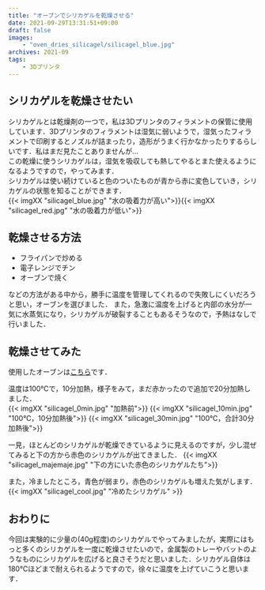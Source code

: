 ```yaml
---
title: "オーブンでシリカゲルを乾燥させる"
date: 2021-09-29T13:31:51+09:00
draft: false
images: 
    - "oven_dries_silicagel/silicagel_blue.jpg"
archives: 2021-09
tags: 
    - 3Dプリンタ
---
```


## シリカゲルを乾燥させたい
シリカゲルとは乾燥剤の一つで，私は3Dプリンタのフィラメントの保管に使用しています．3Dプリンタのフィラメントは湿気に弱いようで，湿気ったフィラメントで印刷するとノズルが詰まったり，造形がうまく行かなかったりするらしいです．私はまだ見たことありませんが...  
この乾燥に使うシリカゲルは，湿気を吸収しても熱してやるとまた使えるようになるようですので，やってみます．  
シリカゲルは使い続けていると色のついたものが青から赤に変色していき，シリカゲルの状態を知ることができます．  
{{< imgXX "silicagel_blue.jpg" "水の吸着力が高い">}}{{< imgXX "silicagel_red.jpg" "水の吸着力が低い">}}

## 乾燥させる方法
- フライパンで炒める
- 電子レンジでチン
- オーブンで焼く

などの方法がある中から，勝手に温度を管理してくれるので失敗しにくいだろうと思い，オーブンを選びました．
また，急激に温度を上げると内部の水分が一気に水蒸気になり，シリカゲルが破裂することもあるそうなので，予熱はなしで行いました．

## 乾燥させてみた
使用したオーブンは[こちら](https://panasonic.jp/range/p-db/NE-M264.html)です．

温度は100℃で，10分加熱，様子をみて，まだ赤かったので追加で20分加熱しました．  
{{< imgXX "silicagel_0min.jpg" "加熱前">}}
{{< imgXX "silicagel_10min.jpg" "100℃，10分加熱後">}}
{{< imgXX "silicagel_30min.jpg" "100℃，合計30分加熱後">}}

一見，ほとんどのシリカゲルが乾燥できているように見えるのですが，少し混ぜてみると下の方から赤色のシリカゲルが出てきました．
{{< imgXX "silicagel_majemaje.jpg" "下の方にいた赤色のシリカゲルたち">}}

また，冷ましたところ，青色が弱まり，赤色のシリカゲルも増えた気がします．
{{< imgXX "silicagel_cool.jpg" "冷めたシリカゲル" >}}

## おわりに
今回は実験的に少量の(40g程度)のシリカゲルでやってみましたが，実際にはもっと多くのシリカゲルを一度に乾燥させたいので，金属製のトレーやバットのようなものにシリカゲルを広げると良さそうだと思いました．シリカゲル自体は180℃ほどまで耐えられるようですので，徐々に温度を上げていこうと思います．